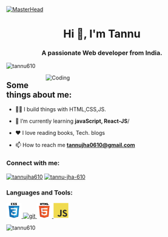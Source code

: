 [![MasterHead](https://i.pinimg.com/originals/f4/20/ac/f420ace45d8631e25156b685e0e87607.gif)](https://tannu610.io)

<h1 align="center">Hi 👋, I'm Tannu</h1>
<h3 align="center">A passionate Web developer from India.</h3>


<p align="left"> <img src="https://komarev.com/ghpvc/?username=tannu610&label=Profile%20views&color=0e75b6&style=flat" alt="tannu610" /> </p>
<img align="right" alt="Coding" width="400" src="https://cdn.dribbble.com/users/2646423/screenshots/5507196/computer.gif">


## Some things about me:

- 👩‍💻 I build things with HTML,CSS,JS.

- 🌱 I’m currently learning **javaScript, React-JS**/

- ❤️ I love reading books, Tech. blogs 
 
- 📫 How to reach me **tannujha0610@gmail.com**

<h3 align="left">Connect with me:</h3>
<p align="left">
<a href="https://twitter.com/tannujha610" target="blank"><img align="center" src="https://raw.githubusercontent.com/rahuldkjain/github-profile-readme-generator/master/src/images/icons/Social/twitter.svg" alt="tannujha610" height="30" width="40" /></a>
<a href="https://linkedin.com/in/tannu-jha-610" target="blank"><img align="center" src="https://raw.githubusercontent.com/rahuldkjain/github-profile-readme-generator/master/src/images/icons/Social/linked-in-alt.svg" alt="tannu-jha-610" height="30" width="40" /></a>
</p>

<h3 align="left">Languages and Tools:</h3>
<p align="left"> <a href="https://www.w3schools.com/css/" target="_blank" rel="noreferrer"> <img src="https://raw.githubusercontent.com/devicons/devicon/master/icons/css3/css3-original-wordmark.svg" alt="css3" width="40" height="40"/> </a> <a href="https://git-scm.com/" target="_blank" rel="noreferrer"> <img src="https://www.vectorlogo.zone/logos/git-scm/git-scm-icon.svg" alt="git" width="40" height="40"/> </a> <a href="https://www.w3.org/html/" target="_blank" rel="noreferrer"> <img src="https://raw.githubusercontent.com/devicons/devicon/master/icons/html5/html5-original-wordmark.svg" alt="html5" width="40" height="40"/> </a> <a href="https://developer.mozilla.org/en-US/docs/Web/JavaScript" target="_blank" rel="noreferrer"> <img src="https://raw.githubusercontent.com/devicons/devicon/master/icons/javascript/javascript-original.svg" alt="javascript" width="40" height="40"/> </a> </p>

<p><img align="left" src="https://github-readme-stats.vercel.app/api/top-langs?username=tannu610&show_icons=true&locale=en&layout=compact" alt="tannu610" /></p>
